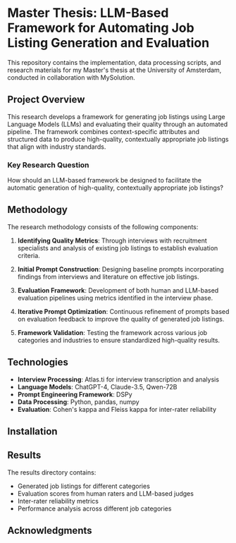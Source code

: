 # Master Thesis: LLM-Based Framework for Automating Job Listing Generation and Evaluation

This repository contains the implementation, data processing scripts, and research materials for my Master's thesis at the University of Amsterdam, conducted in collaboration with MySolution.

## Project Overview

This research develops a framework for generating job listings using Large Language Models (LLMs) and evaluating their quality through an automated pipeline. The framework combines context-specific attributes and structured data to produce high-quality, contextually appropriate job listings that align with industry standards.

### Key Research Question

How should an LLM-based framework be designed to facilitate the automatic generation of high-quality, contextually appropriate job listings?


## Methodology

The research methodology consists of the following components:

1. **Identifying Quality Metrics**: Through interviews with recruitment specialists and analysis of existing job listings to establish evaluation criteria.

2. **Initial Prompt Construction**: Designing baseline prompts incorporating findings from interviews and literature on effective job listings.

3. **Evaluation Framework**: Development of both human and LLM-based evaluation pipelines using metrics identified in the interview phase.

4. **Iterative Prompt Optimization**: Continuous refinement of prompts based on evaluation feedback to improve the quality of generated job listings.

5. **Framework Validation**: Testing the framework across various job categories and industries to ensure standardized high-quality results.

## Technologies

- **Interview Processing**: Atlas.ti for interview transcription and analysis
- **Language Models**: ChatGPT-4, Claude-3.5, Qwen-72B
- **Prompt Engineering Framework**: DSPy
- **Data Processing**: Python, pandas, numpy
- **Evaluation**: Cohen's kappa and Fleiss kappa for inter-rater reliability

## Installation



## Results

The results directory contains:
- Generated job listings for different categories
- Evaluation scores from human raters and LLM-based judges
- Inter-rater reliability metrics
- Performance analysis across different job categories

## Acknowledgments
